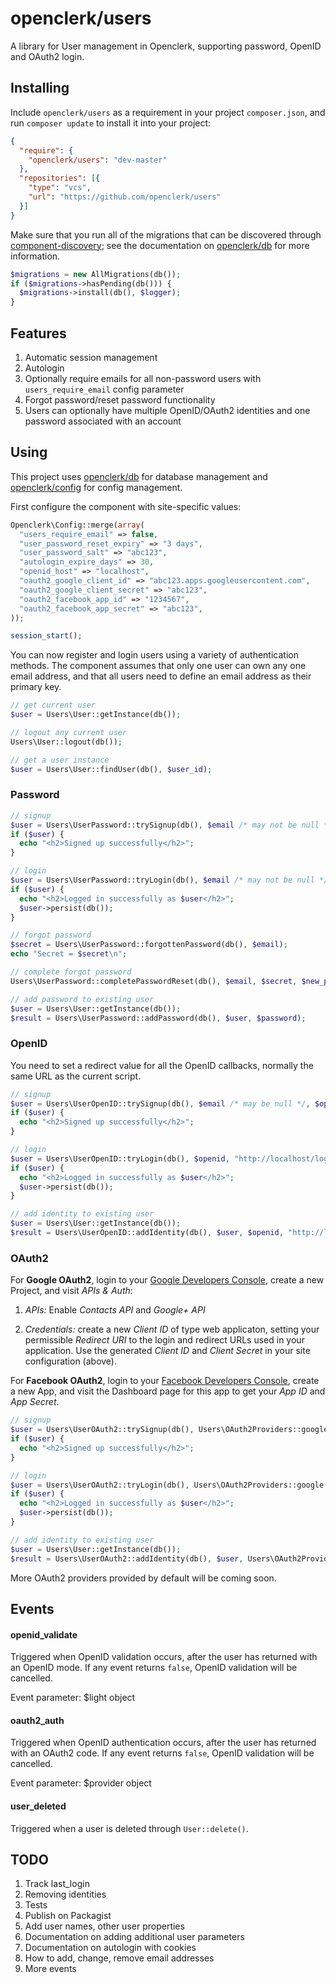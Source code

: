 openclerk/users
===============

A library for User management in Openclerk, supporting password, OpenID
and OAuth2 login.

## Installing

Include `openclerk/users` as a requirement in your project `composer.json`,
and run `composer update` to install it into your project:

```json
{
  "require": {
    "openclerk/users": "dev-master"
  },
  "repositories": [{
    "type": "vcs",
    "url": "https://github.com/openclerk/users"
  }]
}
```

Make sure that you run all of the migrations that can be discovered
through [component-discovery](https://github.com/soundasleep/component-discovery);
see the documentation on [openclerk/db](https://github.com/openclerk/db) for more information.

```php
$migrations = new AllMigrations(db());
if ($migrations->hasPending(db())) {
  $migrations->install(db(), $logger);
}
```

## Features

1. Automatic session management
1. Autologin
1. Optionally require emails for all non-password users with `users_require_email` config parameter
1. Forgot password/reset password functionality
1. Users can optionally have multiple OpenID/OAuth2 identities and one password associated with an account

## Using

This project uses [openclerk/db](https://github.com/openclerk/db) for database
management and [openclerk/config](https://github.com/openclerk/config) for config management.

First configure the component with site-specific values:

```php
Openclerk\Config::merge(array(
  "users_require_email" => false,
  "user_password_reset_expiry" => "3 days",
  "user_password_salt" => "abc123",
  "autologin_expire_days" => 30,
  "openid_host" => "localhost",
  "oauth2_google_client_id" => "abc123.apps.googleusercontent.com",
  "oauth2_google_client_secret" => "abc123",
  "oauth2_facebook_app_id" => "1234567",
  "oauth2_facebook_app_secret" => "abc123",
));

session_start();
```

You can now register and login users using a variety of authentication methods.
The component assumes that only one user can own any one email address, and that
all users need to define an email address as their primary key.

```php
// get current user
$user = Users\User::getInstance(db());

// logout any current user
Users\User::logout(db());

// get a user instance
$user = Users\User::findUser(db(), $user_id);
```

### Password

```php
// signup
$user = Users\UserPassword::trySignup(db(), $email /* may not be null */, $password);
if ($user) {
  echo "<h2>Signed up successfully</h2>";
}

// login
$user = Users\UserPassword::tryLogin(db(), $email /* may not be null */, $password);
if ($user) {
  echo "<h2>Logged in successfully as $user</h2>";
  $user->persist(db());
}

// forgot password
$secret = Users\UserPassword::forgottenPassword(db(), $email);
echo "Secret = $secret\n";

// complete forgot password
Users\UserPassword::completePasswordReset(db(), $email, $secret, $new_password);

// add password to existing user
$user = Users\User::getInstance(db());
$result = Users\UserPassword::addPassword(db(), $user, $password);
```

### OpenID

You need to set a redirect value for all the OpenID callbacks, normally the same
URL as the current script.

```php
// signup
$user = Users\UserOpenID::trySignup(db(), $email /* may be null */, $openid, "http://localhost/register.php");
if ($user) {
  echo "<h2>Signed up successfully</h2>";
}

// login
$user = Users\UserOpenID::tryLogin(db(), $openid, "http://localhost/login.php");
if ($user) {
  echo "<h2>Logged in successfully as $user</h2>";
  $user->persist(db());
}

// add identity to existing user
$user = Users\User::getInstance(db());
$result = Users\UserOpenID::addIdentity(db(), $user, $openid, "http://localhost/add.php");
```

### OAuth2

For **Google OAuth2**, login to your [Google Developers Console](https://console.developers.google.com/project),
create a new Project, and visit *APIs & Auth*:

1. *APIs:* Enable _Contacts API_ and _Google+ API_

2. *Credentials:* create a new _Client ID_ of type web applicaton, setting your permissible _Redirect URI_ to the
   login and redirect URLs used in your application. Use the generated _Client ID_ and _Client Secret_ in your
   site configuration (above).

For **Facebook OAuth2**, login to your [Facebook Developers Console](https://developers.facebook.com/apps/),
create a new App, and visit the Dashboard page for this app to get your _App ID_ and _App Secret_.

```php
// signup
$user = Users\UserOAuth2::trySignup(db(), Users\OAuth2Providers::google("http://localhost/register.php"));
if ($user) {
  echo "<h2>Signed up successfully</h2>";
}

// login
$user = Users\UserOAuth2::tryLogin(db(), Users\OAuth2Providers::google("http://localhost/login.php"));
if ($user) {
  echo "<h2>Logged in successfully as $user</h2>";
  $user->persist(db());
}

// add identity to existing user
$user = Users\User::getInstance(db());
$result = Users\UserOAuth2::addIdentity(db(), $user, Users\OAuth2Providers::google("http://localhost/add.php"));
```


More OAuth2 providers provided by default will be coming soon.

## Events

#### openid_validate

Triggered when OpenID validation occurs, after the user has returned with an OpenID mode.
If any event returns `false`, OpenID validation will be cancelled.

Event parameter: $light object

#### oauth2_auth

Triggered when OpenID authentication occurs, after the user has returned with an OAuth2 code.
If any event returns `false`, OpenID validation will be cancelled.

Event parameter: $provider object

#### user_deleted

Triggered when a user is deleted through `User::delete()`.

## TODO

1. Track last_login
1. Removing identities
1. Tests
1. Publish on Packagist
1. Add user names, other user properties
1. Documentation on adding additional user parameters
1. Documentation on autologin with cookies
1. How to add, change, remove email addresses
1. More events
